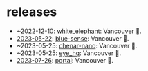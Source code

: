 # releases
 - ~2022-12-10: [white_elephant](./designs/white_elephant.md): Vancouver 🌈.
 - [2023-05-22](https://medium.com/@arash-kamangir/blue-sense-93dd45e7e588): [blue-sense](./designs/blue-sense.md): Vancouver 🌈.
 - ~2023-05-25: [chenar-nano](./designs/chenar-nano.md): Vancouver 🌈.
 - ~2023-05-25: [eye_hq](./designs/eye_hq.md): Vancouver 🌈.
 - [2023-07-26](https://medium.com/@arash-kamangir/cv-update-and-portal-release-73ee08ac36d1): [portal](./designs/portal.md): Vancouver 🌈.
